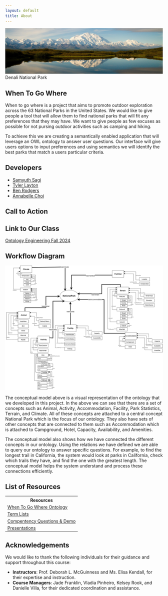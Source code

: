 ```yaml
---
layout: default
title: About
---
```



![Project Photo](images/denalNationalPark.jpg)
Denali National Park
## When To Go Where

When to go where is a project that aims to promote outdoor exploration across the 63 National Parks in the United States. We would like to give people a tool that will allow them to find national parks that will fit any preferences that they may have. We want to give people as few excuses as possible for not pursing outdoor activities such as camping and hiking.

To achieve this we are creating a semantically enabled application that will leverage an OWL ontology to answer user questions. Our interface will give users options to input preferences and using semantics we will identify the best parks that match a users particular criteria.

## Developers

- [Samyuth Sagi](https://github.com/Samyuth)
- [Tyler Layton](https://github.com/TylerLayton123)
- [Ben Rodgers](https://github.com/benrodgers14)
- [Annabelle Choi](https://github.com/snoopy0328)

## Call to Action


## Link to Our Class
[Ontology Engineering Fall 2024](https://tw.rpi.edu/classes/ontology-engineering-fall-2024)

## Workflow Diagram
![Concept Map Subject Model](images/OE12_WhenToGoWhere_ConceptualModel.png)

The conceptual model above is a visual representation of the ontology that we developed in this project. In the above we can see that there are a set of concepts such as Animal, Activity, Accommodation, Facility, Park Statistics, Terrain, and Climate. All of these concepts are attached to a central concept National Park which is the focus of our ontology. They also have sets of other concepts that are connected to them such as Accommodation which is attached to Campground, Hotel, Capacity, Availability, and Amenities.
	
The conceptual model also shows how we have connected the different concepts in our ontology. Using the relations we have defined we are able to query our ontology to answer specific questions. For example, to find the longest trail in California, the system would look at parks in California, check which trails they have, and find the one with the greatest length. The conceptual model helps the system understand and process these connections efficiently.

## List of Resources

<table>
  <tr>
    <th>Resources</th>
  </tr>
  <tr>
    <td><a href="https://when-to-go-where--rpi-ontology-engineering.netlify.app/oe2024/when-to-go-where/ontology">When To Go Where Ontology</a></td>
  </tr>
  <tr>
    <td><a href="https://when-to-go-where--rpi-ontology-engineering.netlify.app/oe2024/when-to-go-where/termlist">Term Lists</a> </td>
  </tr>
  <tr>
    <td><a href="https://when-to-go-where--rpi-ontology-engineering.netlify.app/oe2024/when-to-go-where/demo">Compentency Questions & Demo</a> </td>
  </tr>
  <tr>
    <td><a href="https://when-to-go-where--rpi-ontology-engineering.netlify.app/oe2024/when-to-go-where/presentations">Presentations</a> </td>
  </tr>
</table>

## Acknowledgements

We would like to thank the following individuals for their guidance and support throughout this course:

- **Instructors**: Prof. Deborah L. McGuinness and Ms. Elisa Kendall, for their expertise and instruction.
- **Course Managers**: Jade Franklin, Vladia Pinheiro, Kelsey Rook, and Danielle Villa, for their dedicated coordination and assistance.